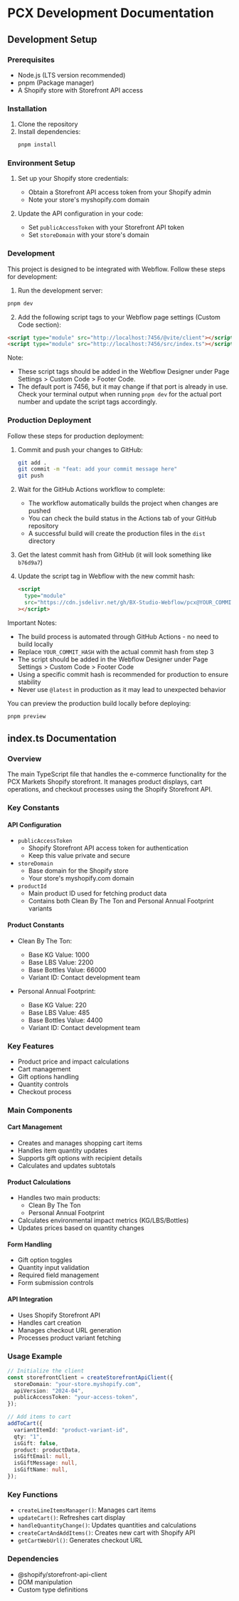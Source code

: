 # PCX Development Documentation

## Development Setup

### Prerequisites

- Node.js (LTS version recommended)
- pnpm (Package manager)
- A Shopify store with Storefront API access

### Installation

1. Clone the repository
2. Install dependencies:
   ```bash
   pnpm install
   ```

### Environment Setup

1. Set up your Shopify store credentials:

   - Obtain a Storefront API access token from your Shopify admin
   - Note your store's myshopify.com domain

2. Update the API configuration in your code:
   - Set `publicAccessToken` with your Storefront API token
   - Set `storeDomain` with your store's domain

### Development

This project is designed to be integrated with Webflow. Follow these steps for development:

1. Run the development server:

```bash
pnpm dev
```

2. Add the following script tags to your Webflow page settings (Custom Code section):

```html
<script type="module" src="http://localhost:7456/@vite/client"></script>
<script type="module" src="http://localhost:7456/src/index.ts"></script>
```

Note:

- These script tags should be added in the Webflow Designer under Page Settings > Custom Code > Footer Code.
- The default port is 7456, but it may change if that port is already in use. Check your terminal output when running `pnpm dev` for the actual port number and update the script tags accordingly.

### Production Deployment

Follow these steps for production deployment:

1. Commit and push your changes to GitHub:

   ```bash
   git add .
   git commit -m "feat: add your commit message here"
   git push
   ```

2. Wait for the GitHub Actions workflow to complete:

   - The workflow automatically builds the project when changes are pushed
   - You can check the build status in the Actions tab of your GitHub repository
   - A successful build will create the production files in the `dist` directory

3. Get the latest commit hash from GitHub (it will look something like `b76d9a7`)

4. Update the script tag in Webflow with the new commit hash:
   ```html
   <script
     type="module"
     src="https://cdn.jsdelivr.net/gh/BX-Studio-Webflow/pcx@YOUR_COMMIT_HASH/dist/index.js"
   ></script>
   ```

Important Notes:

- The build process is automated through GitHub Actions - no need to build locally
- Replace `YOUR_COMMIT_HASH` with the actual commit hash from step 3
- The script should be added in the Webflow Designer under Page Settings > Custom Code > Footer Code
- Using a specific commit hash is recommended for production to ensure stability
- Never use `@latest` in production as it may lead to unexpected behavior

You can preview the production build locally before deploying:

```bash
pnpm preview
```

## index.ts Documentation

### Overview

The main TypeScript file that handles the e-commerce functionality for the PCX Markets Shopify storefront. It manages product displays, cart operations, and checkout processes using the Shopify Storefront API.

### Key Constants

#### API Configuration

- `publicAccessToken`
  - Shopify Storefront API access token for authentication
  - Keep this value private and secure
- `storeDomain`
  - Base domain for the Shopify store
  - Your store's myshopify.com domain
- `productId`
  - Main product ID used for fetching product data
  - Contains both Clean By The Ton and Personal Annual Footprint variants

#### Product Constants

- Clean By The Ton:

  - Base KG Value: 1000
  - Base LBS Value: 2200
  - Base Bottles Value: 66000
  - Variant ID: Contact development team

- Personal Annual Footprint:
  - Base KG Value: 220
  - Base LBS Value: 485
  - Base Bottles Value: 4400
  - Variant ID: Contact development team

### Key Features

- Product price and impact calculations
- Cart management
- Gift options handling
- Quantity controls
- Checkout process

### Main Components

#### Cart Management

- Creates and manages shopping cart items
- Handles item quantity updates
- Supports gift options with recipient details
- Calculates and updates subtotals

#### Product Calculations

- Handles two main products:
  - Clean By The Ton
  - Personal Annual Footprint
- Calculates environmental impact metrics (KG/LBS/Bottles)
- Updates prices based on quantity changes

#### Form Handling

- Gift option toggles
- Quantity input validation
- Required field management
- Form submission controls

#### API Integration

- Uses Shopify Storefront API
- Handles cart creation
- Manages checkout URL generation
- Processes product variant fetching

### Usage Example

```typescript
// Initialize the client
const storefrontClient = createStorefrontApiClient({
  storeDomain: "your-store.myshopify.com",
  apiVersion: "2024-04",
  publicAccessToken: "your-access-token",
});

// Add items to cart
addToCart({
  variantItemId: "product-variant-id",
  qty: "1",
  isGift: false,
  product: productData,
  isGiftEmail: null,
  isGiftMessage: null,
  isGiftName: null,
});
```

### Key Functions

- `createLineItemsManager()`: Manages cart items
- `updateCart()`: Refreshes cart display
- `handleQuantityChange()`: Updates quantities and calculations
- `createCartAndAddItems()`: Creates new cart with Shopify API
- `getCartWebUrl()`: Generates checkout URL

### Dependencies

- @shopify/storefront-api-client
- DOM manipulation
- Custom type definitions
